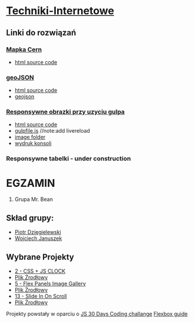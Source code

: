 # [Techniki-Internetowe](https://github.com/h5c3j/ti)

## Linki do rozwiązań

### [Mapka Cern](https://dexiefy.github.io/Techniki-Internetowe/cern.html)
+ [html source code](https://github.com/dexiefy/Techniki-Internetowe/blob/master/docs/cern.html)

### [geoJSON](https://dexiefy.github.io/Techniki-Internetowe/geoJSON.html)
+ [html source code](https://github.com/dexiefy/Techniki-Internetowe/blob/master/docs/geoJSON.html)
+ [geojson](https://github.com/dexiefy/Techniki-Internetowe/blob/master/docs/Assets/gjson.js)

### [Responsywne obrazki przy uzyciu gulpa](https://dexiefy.github.io/Techniki-Internetowe/responsiveimages.html)
+ [html source code](https://github.com/dexiefy/Techniki-Internetowe/blob/master/docs/responsiveimages.html)
+ [gulpfile.js](https://github.com/dexiefy/Techniki-Internetowe/blob/master/gulpfile.js) //note:add livereload
+ [image folder](https://github.com/dexiefy/Techniki-Internetowe/tree/master/docs/Assets/Images)
+ [wydruk konsoli](https://cloud.githubusercontent.com/assets/3316071/25759644/ad76214a-31d3-11e7-989d-015e536a9c14.jpg)

### Responsywne tabelki - under construction


# EGZAMIN
1. Grupa Mr. Bean

## Skład grupy:
- [Piotr Dzięgielewski](https://github.com/dexiefy)
- [Wojciech Januszek](https://github.com/wojsamjan)

## Wybrane Projekty
 - [2 - CSS + JS CLOCK](https://wojsamjan.github.io/cssJS_Clock/)
 - [Plik Żrodłowy](https://github.com/wojsamjan/cssJS_Clock/blob/master/index.html)
 - [5 - Flex Panels Image Gallery](https://dexiefy.github.io/Techniki-Internetowe/FlexPanels.html)
 - [Plik Żrodłowy](https://github.com/dexiefy/Techniki-Internetowe/blob/master/docs/FlexPanels.html)
 - [13 - Slide In On Scroll](https://wojsamjan.github.io/slideInOnScroll/)
 - [Plik Żrodłowy](https://github.com/wojsamjan/slideInOnScroll/blob/master/index.html)

Projekty powstały w oparciu o [JS 30 Days Coding challange](https://javascript30.com/)
[Flexbox guide](https://css-tricks.com/snippets/css/a-guide-to-flexbox/)
